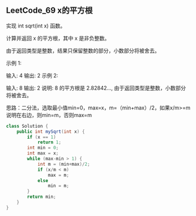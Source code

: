 ## LeetCode_69 x的平方根

实现 int sqrt(int x) 函数。

计算并返回 x 的平方根，其中 x 是非负整数。

由于返回类型是整数，结果只保留整数的部分，小数部分将被舍去。

示例 1:

输入: 4
输出: 2
示例 2:

输入: 8
输出: 2
说明: 8 的平方根是 2.82842..., 
     由于返回类型是整数，小数部分将被舍去。



思路：二分法，选取最小值min=0，max=x，m=（min+max）/2，如果x/m>=m说明在右边，则min=m，否则max=m

```java
class Solution {
    public int mySqrt(int x) {
        if (x == 1)
            return 1;
        int min = 0;
        int max = x;
        while (max-min > 1) {
            int m = (min+max)/2;
            if (x/m < m)
                max = m;
            else
                min = m;
        }
        return min;
    }
}
```

